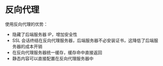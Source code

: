 # 反向代理

使用反向代理的优势：

+ 隐藏了后端服务器 IP，增加安全性
+ SSL 会话终结在反向代理服务器，后端服务器不必安装证书，这降低了后端服务器的成本开销
+ 在反向代理服务器统一缓存，缓存命中直接返回
+ 静态内容可以直接配置在反向代理服务器中